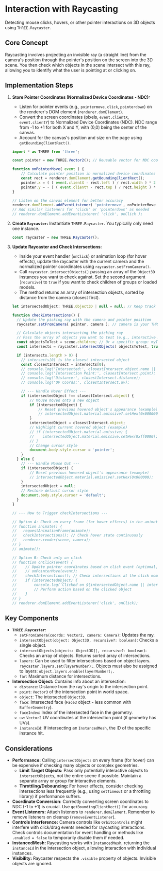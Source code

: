 # Interaction with Raycasting

Detecting mouse clicks, hovers, or other pointer interactions on 3D objects using `THREE.Raycaster`.

## Core Concept

Raycasting involves projecting an invisible ray (a straight line) from the camera's position through the pointer's position on the screen into the 3D scene. You then check which objects in the scene intersect with this ray, allowing you to identify what the user is pointing at or clicking on.

## Implementation Steps

1.  **Store Pointer Coordinates (Normalized Device Coordinates - NDC):**
    *   Listen for pointer events (e.g., `pointermove`, `click`, `pointerdown`) on the renderer's DOM element (`renderer.domElement`).
    *   Convert the screen coordinates (pixels, `event.clientX`, `event.clientY`) to Normalized Device Coordinates (NDC). NDC range from -1 to +1 for both X and Y, with (0,0) being the center of the canvas.
    *   Account for the canvas's position and size on the page using `getBoundingClientRect()`.

    ```javascript
    import * as THREE from 'three';

    const pointer = new THREE.Vector2(); // Reusable vector for NDC coordinates

    function onPointerMove( event ) {
        // Calculate pointer position in normalized device coordinates (-1 to +1)
        const rect = renderer.domElement.getBoundingClientRect();
        pointer.x = ( ( event.clientX - rect.left ) / rect.width ) * 2 - 1;
        pointer.y = - ( ( event.clientY - rect.top ) / rect.height ) * 2 + 1; // Y is inverted (origin bottom-left in NDC)
    }

    // Listen on the canvas element for better accuracy
    renderer.domElement.addEventListener( 'pointermove', onPointerMove );
    // Add similar listeners for 'click' or 'pointerdown' as needed
    // renderer.domElement.addEventListener( 'click', onClick );
    ```

2.  **Create `Raycaster`:** Instantiate `THREE.Raycaster`. You typically only need one instance.

    ```javascript
    const raycaster = new THREE.Raycaster();
    ```

3.  **Update Raycaster and Check Intersections:**
    *   Inside your event handler (`onClick`) or animation loop (for hover effects), update the raycaster with the current camera and the normalized pointer coordinates using `raycaster.setFromCamera()`.
    *   Call `raycaster.intersectObjects()` passing an array of the `Object3D` instances you want to check against. Set the second argument (`recursive`) to `true` if you want to check children of groups or loaded models.
    *   The method returns an array of intersection objects, sorted by distance from the camera (closest first).

    ```javascript
    let intersectedObject: THREE.Object3D | null = null; // Keep track of the currently hovered object

    function checkIntersections() {
      // Update the picking ray with the camera and pointer position
      raycaster.setFromCamera( pointer, camera ); // camera is your THREE.Camera

      // Calculate objects intersecting the picking ray
      // Pass the array of objects you want to test (e.g., interactive meshes, scene children)
      const objectsToTest = scene.children; // Or a specific group: myInteractiveGroup.children
      const intersects = raycaster.intersectObjects( objectsToTest, true ); // `true` for recursive check

      if (intersects.length > 0) {
        // intersects[0] is the closest intersected object
        const closestIntersect = intersects[0];
        // console.log('Intersected:', closestIntersect.object.name || closestIntersect.object.uuid);
        // console.log('Intersection Point:', closestIntersect.point);
        // console.log('Distance:', closestIntersect.distance);
        // console.log('UV Coords:', closestIntersect.uv);

        // --- Handle Hover Effect ---
        if (intersectedObject !== closestIntersect.object) {
            // Mouse moved onto a new object
            if (intersectedObject) {
                // Reset previous hovered object's appearance (example)
                // intersectedObject.material.emissive?.setHex(0x000000);
            }
            intersectedObject = closestIntersect.object;
            // Highlight current hovered object (example)
            // if (intersectedObject.material.emissive) {
            //    intersectedObject.material.emissive.setHex(0xff0000);
            // }
            // Change cursor style
            document.body.style.cursor = 'pointer';
        }
      } else {
        // --- Handle Mouse Out ---
        if (intersectedObject) {
            // Reset previous hovered object's appearance (example)
            // intersectedObject.material.emissive?.setHex(0x000000);
        }
        intersectedObject = null;
        // Restore default cursor style
        document.body.style.cursor = 'default';
      }
    }

    // --- How to Trigger checkIntersections ---

    // Option A: Check on every frame (for hover effects) in the animation loop
    // function animate() {
    //   requestAnimationFrame(animate);
    //   checkIntersections(); // Check hover state continuously
    //   renderer.render(scene, camera);
    // }
    // animate();

    // Option B: Check only on click
    // function onClick(event) {
    //    // Update pointer coordinates based on click event (optional, if not using pointermove)
    //    // onPointerMove(event);
    //    checkIntersections(); // Check intersections at the click moment
    //    if (intersectedObject) {
    //        console.log(`Clicked on ${intersectedObject.name || intersectedObject.uuid}!`);
    //        // Perform action based on the clicked object
    //    }
    // }
    // renderer.domElement.addEventListener('click', onClick);
    ```

## Key Components

*   **`THREE.Raycaster`:**
    *   `setFromCamera(coords: Vector2, camera: Camera)`: Updates the ray.
    *   `intersectObject(object: Object3D, recursive?: boolean)`: Checks a single object.
    *   `intersectObjects(objects: Object3D[], recursive?: boolean)`: Checks an array of objects. Returns sorted array of intersections.
    *   `layers`: Can be used to filter intersections based on object layers. `raycaster.layers.set(layerNumber);`. Objects must also be assigned to layers: `object.layers.enable(layerNumber);`.
    *   `far`: Maximum distance for intersections.
*   **Intersection Object:** Contains info about an intersection:
    *   `distance`: Distance from the ray's origin to the intersection point.
    *   `point`: `Vector3` of the intersection point in world space.
    *   `object`: The intersected `Object3D`.
    *   `face`: Intersected face (`Face3` object - less common with `BufferGeometry`).
    *   `faceIndex`: Index of the intersected face in the geometry.
    *   `uv`: `Vector2` UV coordinates at the intersection point (if geometry has UVs).
    *   `instanceId`: If intersecting an `InstancedMesh`, the ID of the specific instance hit.

## Considerations

*   **Performance:** Calling `intersectObjects` on every frame (for hover) can be expensive if checking many objects or complex geometries.
    *   **Limit Target Objects:** Pass only potentially interactive objects to `intersectObjects`, not the entire scene if possible. Maintain a separate array or group for interactive elements.
    *   **Throttling/Debouncing:** For hover effects, consider checking intersections less frequently (e.g., using `setTimeout` or a throttling library) if performance suffers.
*   **Coordinate Conversion:** Correctly converting screen coordinates to NDC (-1 to +1) is crucial. Use `getBoundingClientRect()` for accuracy.
*   **Event Listeners:** Attach listeners to `renderer.domElement`. Remember to remove listeners on cleanup (`removeEventListener`).
*   **Controls Interference:** Camera controls like `OrbitControls` might interfere with click/drag events needed for raycasting interactions. Check controls documentation for event handling or methods like `.enabled = false` to temporarily disable them if needed.
*   **InstancedMesh:** Raycasting works with `InstancedMesh`, returning the `instanceId` in the intersection object, allowing interaction with individual instances.
*   **Visibility:** Raycaster respects the `.visible` property of objects. Invisible objects are ignored.